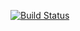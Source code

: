 [![Build Status](https://ci.consulo.io/job/consulo-css/badge/icon)](https://ci.consulo.io/job/consulo-css/)
